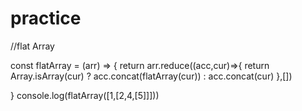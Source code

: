 # practice

//flat Array

const flatArray = (arr) => {
    return arr.reduce((acc,cur)=>{
      return  Array.isArray(cur) ? acc.concat(flatArray(cur)) : acc.concat(cur)
    },[])
    
}
console.log(flatArray([1,[2,4,[5]]]))

